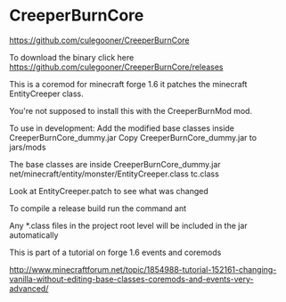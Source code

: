 CreeperBurnCore
===============

https://github.com/culegooner/CreeperBurnCore

To download the binary click here https://github.com/culegooner/CreeperBurnCore/releases

This is a coremod for minecraft forge 1.6
it patches the minecraft EntityCreeper class.

You're not supposed to install this with the CreeperBurnMod mod.

To use in development:
Add the modified base classes inside CreeperBurnCore_dummy.jar
Copy CreeperBurnCore_dummy.jar to jars/mods

The base classes are inside CreeperBurnCore_dummy.jar
net/minecraft/entity/monster/EntityCreeper.class
tc.class

Look at EntityCreeper.patch to see what was changed

To compile a release build
run the command ant

Any *.class files in the project root level will be included in the jar automatically

This is part of a tutorial on forge 1.6 events and coremods

http://www.minecraftforum.net/topic/1854988-tutorial-152161-changing-vanilla-without-editing-base-classes-coremods-and-events-very-advanced/


